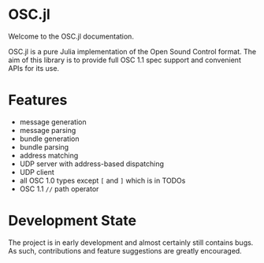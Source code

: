 # OSC.jl

Welcome to the OSC.jl documentation.

OSC.jl is a pure Julia implementation of the Open Sound Control format.
The aim of this library is to provide full OSC 1.1 spec support and convenient APIs for its use.

# Features
* message generation
* message parsing
* bundle generation
* bundle parsing
* address matching
* UDP server with address-based dispatching
* UDP client
* all OSC 1.0 types except `[` and `]` which is in TODOs
* OSC 1.1 `//` path operator

# Development State
The project is in early development and almost certainly still contains bugs. As such, contributions and feature suggestions are greatly encouraged.